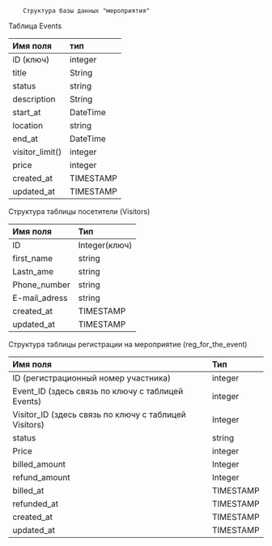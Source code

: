  		Структура базы данных "мероприятия"

Таблица Events

 

| Имя поля | тип |
| :---- | :---- |
| iD (ключ) | integer |
| title | String |
| status | string |
| description | String |
| start\_at | DateTime |
| location | string |
| end\_at | DateTime |
| visitor\_limit() | integer |
| price | integer |
| created\_at  | TIMESTAMP |
| updated\_at | TIMESTAMP |

 

 

Структура таблицы посетители (Visitors)

 

| Имя поля | Тип |
| :---- | :---- |
| ID | Integer(ключ) |
| first\_name | string |
| Lastn\_ame | string |
| Phone\_number | string |
| E-mail\_adress | string  |
| created\_at  | TIMESTAMP |
| updated\_at | TIMESTAMP |

 

 

Структура таблицы регистрации на мероприятие (reg\_for\_the\_event)


 

| Имя поля | Тип |
| :---- | :---- |
| ID (регистрационный номер участника) | integer  |
| Event\_ID (здесь связь по ключу с таблицей Events) | integer |
| Visitor\_ID (здесь связь по ключу с таблицей Visitors) | Integer |
| status | string |
| Price | integer |
| billed\_amount | Integer |
| refund\_amount | Integer |
| billed\_at | TIMESTAMP |
| refunded\_at  | TIMESTAMP |
| created\_at  | TIMESTAMP |
| updated\_at | TIMESTAMP |

 
